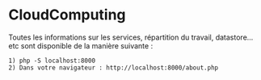 # CloudComputing
Toutes les informations sur les services, répartition du travail, datastore... etc
sont disponible de la manière suivante :

	1) php -S localhost:8000
	2) Dans votre navigateur : http://localhost:8000/about.php

